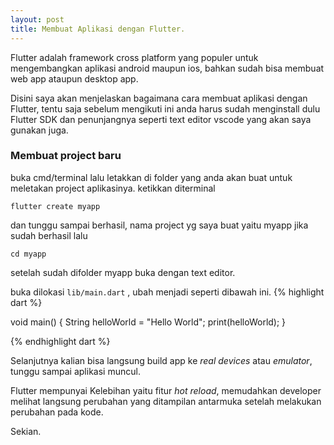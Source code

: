 ```yaml
---
layout: post
title: Membuat Aplikasi dengan Flutter.
---
```


Flutter adalah framework cross platform yang populer untuk mengembangkan aplikasi android maupun ios, bahkan sudah bisa membuat web app ataupun desktop app.

Disini saya akan menjelaskan bagaimana cara membuat aplikasi dengan Flutter, tentu saja sebelum mengikuti ini anda harus sudah menginstall dulu Flutter SDK dan penunjangnya seperti text editor vscode yang akan saya gunakan juga.

### Membuat project baru

buka cmd/terminal lalu letakkan di folder yang anda akan buat untuk meletakan project aplikasinya.
ketikkan diterminal

`flutter create myapp`

dan tunggu sampai berhasil, nama project yg saya buat yaitu myapp jika sudah berhasil lalu

`cd myapp`

setelah sudah difolder myapp buka dengan text editor.

buka dilokasi `lib/main.dart` , ubah menjadi seperti dibawah ini.
{% highlight dart %}

void main() {
String helloWorld = "Hello World";
print(helloWorld);
}

{% endhighlight dart %}

Selanjutnya kalian bisa langsung build app ke _real devices_ atau _emulator_, tunggu sampai aplikasi muncul.

Flutter mempunyai Kelebihan yaitu fitur _hot reload_, memudahkan developer melihat langsung perubahan yang ditampilan antarmuka setelah melakukan perubahan pada kode.

Sekian.

